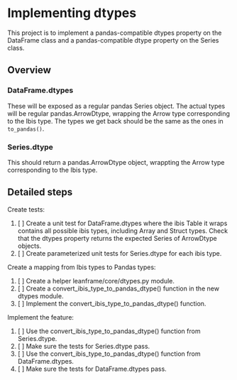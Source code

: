 # Implementing dtypes

This project is to implement a pandas-compatible dtypes property on the
DataFrame class and a pandas-compatible dtype property on the Series class.

## Overview

### DataFrame.dtypes

These will be exposed as a regular pandas Series object. The actual types will
be regular pandas.ArrowDtype, wrapping the Arrow type corresponding to the Ibis
type. The types we get back should be the same as the ones in `to_pandas()`.

### Series.dtype

This should return a pandas.ArrowDtype object, wrappting the Arrow type
corresponding to the Ibis type.

## Detailed steps

Create tests:

1. [ ] Create a unit test for DataFrame.dtypes where the ibis Table it wraps
       contains all possible ibis types, including Array and Struct types. Check
       that the dtypes property returns the expected Series of ArrowDtype
       objects.
2. [ ] Create parameterized unit tests for Series.dtype for each ibis type.

Create a mapping from Ibis types to Pandas types:

1. [ ] Create a helper leanframe/core/dtypes.py module.
2. [ ] Create a convert_ibis_type_to_pandas_dtype() function in the new dtypes module.
3. [ ] Implement the convert_ibis_type_to_pandas_dtype() function.

Implement the feature:

1. [ ] Use the convert_ibis_type_to_pandas_dtype() function from Series.dtype.
2. [ ] Make sure the tests for Series.dtype pass.
3. [ ]  Use the convert_ibis_type_to_pandas_dtype() function from DataFrame.dtypes.
4. [ ] Make sure the tests for DataFrame.dtypes pass.
